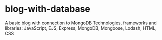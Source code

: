 # blog-with-database
A basic blog with connection to MongoDB
Technologies, frameworks and libraries: JavaScript, EJS, Express, MongoDB, Mongoose, Lodash, HTML, CSS

